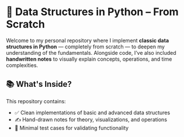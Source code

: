 # 🧠 Data Structures in Python – From Scratch


Welcome to my personal repository where I implement **classic data structures in Python** — completely from scratch — to deepen my understanding of the fundamentals. Alongside code, I’ve also included **handwritten notes** to visually explain concepts, operations, and time complexities.


## 📚 What's Inside?


This repository contains:


- ✅ Clean implementations of basic and advanced data structures
- ✍️ Hand-drawn notes for theory, visualizations, and operations
- 🧪 Minimal test cases for validating functionality
  
